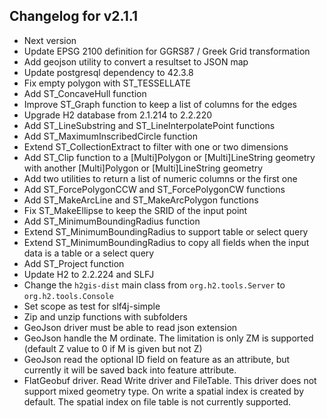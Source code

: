 ## Changelog for v2.1.1
+ Next version
+ Update EPSG 2100 definition for GGRS87 / Greek Grid transformation
+ Add geojson utility to convert a resultset to JSON map
+ Update postgresql dependency to 42.3.8
+ Fix empty polygon with ST_TESSELLATE
+ Add ST_ConcaveHull function
+ Improve ST_Graph function to keep a list of columns for the edges
+ Upgrade H2 database from 2.1.214 to 2.2.220
+ Add ST_LineSubstring and ST_LineInterpolatePoint functions
+ Add ST_MaximumInscribedCircle function
+ Extend ST_CollectionExtract to filter with one or two dimensions
+ Add ST_Clip function to a [Multi]Polygon or [Multi]LineString geometry with another [Multi]Polygon or [Multi]LineString geometry
+ Add two utilities to return a list of numeric columns or the first one
+ Add ST_ForcePolygonCCW and ST_ForcePolygonCW functions
+ Add ST_MakeArcLine and ST_MakeArcPolygon functions
+ Fix ST_MakeEllipse to keep the SRID of the input point
+ Add ST_MinimumBoundingRadius function
+ Extend ST_MinimumBoundingRadius to support table or select query
+ Extend ST_MinimumBoundingRadius to copy all fields when the input data is a table or a select query
+ Add ST_Project function
+ Update H2 to 2.2.224 and SLFJ
+ Change the `h2gis-dist` main class from `org.h2.tools.Server` to `org.h2.tools.Console`
+ Set scope as test for slf4j-simple
+ Zip and unzip functions with subfolders
+ GeoJson driver must be able to read json extension
+ GeoJson handle the M ordinate. The limitation is only ZM is supported (default Z value to 0 if M is given but not Z)
+ GeoJson read the optional ID field on feature as an attribute, but currently it will be saved back into feature attribute.
+ FlatGeobuf driver. Read Write driver and FileTable. This driver does not support mixed geometry type. On write a spatial index is created by default. The spatial index on file table is not currently supported. 
